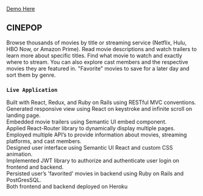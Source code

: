 [Demo Here](https://www.dropbox.com/s/zju2ql2mbkjl79r/Cinepop-Demo.mov?dl=0)

## CINEPOP
Browse thousands of movies by title or streaming service (Netflix, Hulu, HBO Now, or Amazon Prime). Read movie descriptions and watch trailers to learn more about specific titles. Find what movie to watch and exactly where to stream. You can also explore cast members and the respective movies they are featured in. "Favorite" movies to save for a later day and sort them by genre.

### `Live Application`
Built with React, Redux, and Ruby on Rails using RESTful MVC conventions. <br/>
Generated responsive view using React on keystroke and infinite scroll on landing page. <br/>
Embedded movie trailers using Semantic UI embed component. <br/>
Applied React-Router library to dynamically display multiple pages. <br/>
Employed multiple API’s to provide information about movies, streaming platforms, and cast members. <br/>
Designed user interface using Semantic UI React and custom CSS animation. <br/>
Implemented JWT library to authorize and authenticate user login on frontend and backend. <br/>
Persisted user’s 'favorited' movies in backend using Ruby on Rails and PostGresSQL. <br/>
Both frontend and backend deployed on Heroku
